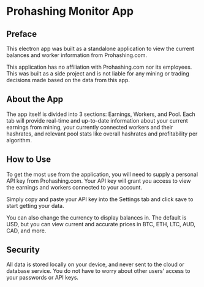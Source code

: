 # Prohashing Monitor App

## Preface

This electron app was built as a standalone application to view the current balances and worker information from Prohashing.com.

This application has no affiliation with Prohashing.com nor its employees. This was built as a side project and is not liable for any mining or trading decisions made based on the data from this app.

## About the App

The app itself is divided into 3 sections: Earnings, Workers, and Pool. Each tab will provide real-time and up-to-date information about your current earnings from mining, your currently connected workers and their hashrates, and relevant pool stats like overall hashrates and profitability per algorithm.

## How to Use

To get the most use from the application, you will need to supply a personal API key from Prohashing.com. Your API key will grant you access to view the earnings and workers connected to your account.

Simply copy and paste your API key into the Settings tab and click save to start getting your data.

You can also change the currency to display balances in. The default is USD, but you can view current and accurate prices in BTC, ETH, LTC, AUD, CAD, and more.

## Security

All data is stored locally on your device, and never sent to the cloud or database service. You do not have to worry about other users' access to your passwords or API keys.

